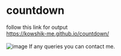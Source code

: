 # countdown
follow this link for output</br>
https://kowshik-me.github.io/countdown/ </br></br>
![image](https://user-images.githubusercontent.com/104454045/180634082-219c6914-e3cc-45a1-9777-dcfd02b39c41.png)
If any queries you can contact me.
